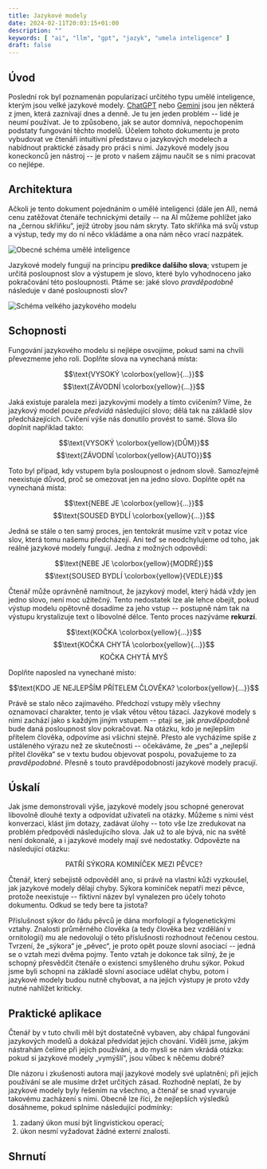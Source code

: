 ```yaml
---
title: Jazykové modely
date: 2024-02-11T20:03:15+01:00
description: ""
keywords: [ "ai", "llm", "gpt", "jazyk", "umela inteligence" ]
draft: false
---
```


## Úvod

Poslední rok byl poznamenán popularizací určitého typu umělé inteligence, kterým jsou velké jazykové modely. [ChatGPT](https://chat.openai.com/) nebo [Gemini](https://gemini.google.com/app) jsou jen některá z jmen, která zaznívají dnes a denně. Je tu jen jeden problém -- lidé je neumí používat. Je to způsobeno, jak se autor domnívá, nepochopením podstaty fungování těchto modelů. Účelem tohoto dokumentu je proto vybudovat ve čtenáři intuitivní představu o jazykových modelech a nabídnout praktické zásady pro práci s nimi. Jazykové modely jsou koneckonců jen nástroj -- je proto v našem zájmu naučit se s nimi pracovat co nejlépe.

## Architektura

Ačkoli je tento dokument pojednáním o umělé inteligenci (dále jen AI), nemá cenu zatěžovat čtenáře technickými detaily -- na AI můžeme pohlížet jako na &bdquo;černou skříňku&ldquo;, jejíž útroby jsou nám skryty. Tato skříňka má svůj vstup a výstup, tedy my do ní něco vkládáme a ona nám něco vrací nazpátek.

![Obecné schéma umělé inteligence](ai.svg)

Jazykové modely fungují na principu **predikce dalšího slova**; vstupem je určitá posloupnost slov a výstupem je slovo, které bylo vyhodnoceno jako pokračování této posloupnosti. Ptáme se: jaké slovo *pravděpodobně* následuje v dané posloupnosti slov?

![Schéma velkého jazykového modelu](llm.svg)

## Schopnosti

Fungování jazykového modelu si nejlépe osvojíme, pokud sami na chvíli převezmeme jeho roli. Doplňte slova na vynechaná místa:

$$\text{VYSOKÝ \colorbox{yellow}{...}}$$
$$\text{ZÁVODNÍ \colorbox{yellow}{...}}$$

Jaká existuje paralela mezi jazykovými modely a tímto cvičením? Víme, že jazykový model pouze *předvídá* následující slovo; dělá tak na základě slov předcházejících. Cvičení výše nás donutilo provést to samé. Slova šlo doplnit například takto:

$$\text{VYSOKÝ \colorbox{yellow}{DŮM}}$$
$$\text{ZÁVODNÍ \colorbox{yellow}{AUTO}}$$

Toto byl případ, kdy vstupem byla posloupnost o jednom slově. Samozřejmě neexistuje důvod, proč se omezovat jen na jedno slovo. Doplňte opět na vynechaná místa:

$$\text{NEBE JE \colorbox{yellow}{...}}$$
$$\text{SOUSED BYDLÍ \colorbox{yellow}{...}}$$

Jedná se stále o ten samý proces, jen tentokrát musíme vzít v potaz více slov, která tomu našemu předcházejí. Ani teď se neodchylujeme od toho, jak reálné jazykové modely fungují. Jedna z možných odpovědí:

$$\text{NEBE JE \colorbox{yellow}{MODRÉ}}$$
$$\text{SOUSED BYDLÍ \colorbox{yellow}{VEDLE}}$$

Čtenář může oprávněně namítnout, že jazykový model, který hádá vždy jen jedno slovo, není moc užitečný. Tento nedostatek lze ale lehce obejít, pokud výstup modelu opětovně dosadíme za jeho vstup -- postupně nám tak na výstupu krystalizuje text o libovolné délce. Tento proces nazýváme **rekurzí**.

$$\text{KOČKA \colorbox{yellow}{...}}$$
$$\text{KOČKA CHYTÁ \colorbox{yellow}{...}}$$
$$\text{KOČKA CHYTÁ MYŠ}$$

<!-- tohle asi delší -->
Doplňte naposled na vynechané místo:

$$\text{KDO JE NEJLEPŠÍM PŘÍTELEM ČLOVĚKA? \colorbox{yellow}{...}}$$

Právě se stalo něco zajímavého. Předchozí vstupy měly všechny oznamovací charakter, tento je však větou větou tázací. Jazykové modely s nimi zachází jako s každým jiným vstupem -- ptají se, jak *pravděpodobně* bude daná posloupnost slov pokračovat. Na otázku, kdo je nejlepším přítelem člověka, odpovíme asi všichni stejně. Přesto ale vycházíme spíše z ustáleného výrazu než ze skutečnosti -- očekáváme, že &bdquo;pes&ldquo; a &bdquo;nejlepší přítel člověka&ldquo; se v textu budou objevovat pospolu, považujeme to za *pravděpodobné*. Přesně s touto pravděpodobností jazykové modely pracují.

## Úskalí

Jak jsme demonstrovali výše, jazykové modely jsou schopné generovat libovolně dlouhé texty a odpovídat uživateli na otázky. Můžeme s nimi vést konverzaci, klást jim dotazy, zadávat úlohy -- toto vše lze zredukovat na problém předpovědi následujícího slova. Jak už to ale bývá, nic na světě není dokonalé, a i jazykové modely mají své nedostatky. Odpovězte na následující otázku:

$$\text{PATŘÍ SÝKORA KOMINÍČEK MEZI PĚVCE?}$$

Čtenář, který sebejistě odpověděl ano, si právě na vlastní kůži vyzkoušel, jak jazykové modely dělají chyby. Sýkora kominíček nepatří mezi pěvce, protože neexistuje -- fiktivní název byl vynalezen pro účely tohoto dokumentu. Odkud se tedy bere ta jistota?

Příslušnost sýkor do řádu pěvců je dána morfologií a fylogenetickými vztahy. Znalosti průměrného člověka (a tedy člověka bez vzdělání v ornitologii) mu ale nedovolují o této příslušnosti rozhodnout řečenou cestou. Tvrzení, že &bdquo;sýkora&ldquo; je &bdquo;pěvec&ldquo;, je proto opět pouze slovní asociací -- jedná se o vztah mezi dvěma pojmy. Tento vztah je dokonce tak silný, že je schopný přesvědčit čtenáře o existenci smyšleného druhu sýkor. Pokud jsme byli schopni na základě slovní asociace udělat chybu, potom i jazykové modely budou nutně chybovat, a na jejich výstupy je proto vždy nutné nahlížet kriticky.

## Praktické aplikace

Čtenář by v tuto chvíli měl být dostatečně vybaven, aby chápal fungování jazykových modelů a dokázal předvídat jejich chování. Viděli jsme, jakým nástrahám čelíme při jejich používání, a do mysli se nám vkrádá otázka: pokud si jazykové modely &bdquo;vymýšlí&ldquo;, jsou vůbec k něčemu dobré?

Dle názoru i zkušenosti autora mají jazykové modely své uplatnění; při jejich používání se ale musíme držet určitých zásad. Rozhodně neplatí, že by jazykové modely byly řešením na všechno, a čtenář se snad vyvaruje takovému zacházení s nimi. Obecně lze říci, že nejlepších výsledků dosáhneme, pokud splníme následující podmínky:

1. zadaný úkon musí být lingvistickou operací;
2. úkon nesmí vyžadovat žádné externí znalosti.

<!--
- **Výzkum**: Dle zkušenosti autora mají lidé tendenci zacházet s jazykovými modely jako s internetovými vyhledávači, což je samozřejmě špatně. Není splněna druhá podmínka -- požadujeme přístup k informacím, které nejsou vyjádřeny vztahy mezi pojmy, tedy spadají mimo doménu jazykových modelů. Uživatel proto nutně dostává jako výstup nepravdy a kontradikce, např. při dotazu na seznam napětí na dvaceti-pinovém ATX konektoru vypíše model seznam o osmnácti položkách(!)
- **Matematika**: Chtít po jazykovém modelu počty je špatný nápad. Krom toho, že počítání není jazykovou operací (není splněna první podmínka), vyplývá to také z deterministické povahy počtů. Čtyři krát pět se rovná dvacet a bude se *vždycky* rovnat dvaceti; jazykové modely ale, jak jsme již mnohokrát řekli, pracují s pravděpodobností, tedy na otázku, kolik je čtyři krát pět, mohou odpovědět jen, že je to *pravděpodobně* dvacet, tedy je zde prostor pro chybu, který je často kamenem úrazu.
- **Vzdělávání**: Školství bylo jednou z oblastí, kterými rozšíření jazykových modelů otřáslo nejvíce. Reakcí na strach, že AI připraví spoustu lidí o práci, byla silná vůle přijmout novou technologii a plně ji integrovat do současného systému. Padaly například návrhy, aby učitelé používáali jazykové modely pro tvorbu testů a studenti pro pomoc s učením. Toto je opět špatně, není splněna druhá podmínka.

Jazykové modely není třeba pro tyto úkony hned zavrhovat; místo prostého &bdquo;vytvoř písemný test na téma romantismus&ldquo; může zkoušející poskytnout materiály nebo poznámky, ze kterých potom 
-->

<!--
ve vzdelavani:
- tvorba testu -- nutne poskytnout materialy, prikad s romantismem
- psani eseji -- pouze prepisovat
- vysvetlovani -- vzdy zkontrolovat!
- matematika -- nepouzivat, problem s pravdepodobnosti
-->

## Shrnutí


